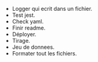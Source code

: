 - Logger qui ecrit dans un fichier. 
- Test jest.
- Check yaml.
- Finir readme.
- Déployer.
- Tirage.
- Jeu de donnees.
- Formater tout les fichiers.